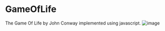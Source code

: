 # GameOfLife
The Game Of Life by John Conway implemented using javascript.
![image](https://github.com/user-attachments/assets/ce2c9d19-fe22-4902-85b6-fba5766db867)
